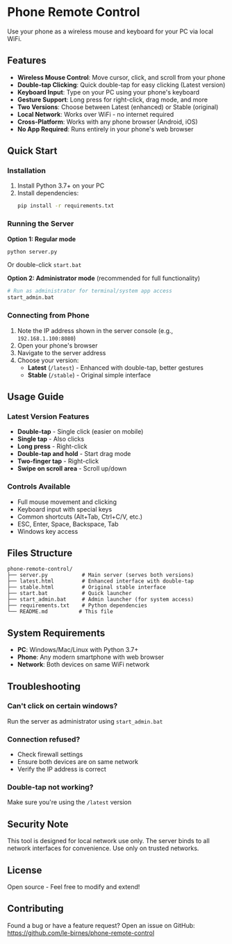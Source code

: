 # Phone Remote Control

Use your phone as a wireless mouse and keyboard for your PC via local WiFi.

## Features

- **Wireless Mouse Control**: Move cursor, click, and scroll from your phone
- **Double-tap Clicking**: Quick double-tap for easy clicking (Latest version)
- **Keyboard Input**: Type on your PC using your phone's keyboard
- **Gesture Support**: Long press for right-click, drag mode, and more
- **Two Versions**: Choose between Latest (enhanced) or Stable (original)
- **Local Network**: Works over WiFi - no internet required
- **Cross-Platform**: Works with any phone browser (Android, iOS)
- **No App Required**: Runs entirely in your phone's web browser

## Quick Start

### Installation

1. Install Python 3.7+ on your PC
2. Install dependencies:
   ```bash
   pip install -r requirements.txt
   ```

### Running the Server

**Option 1: Regular mode**
```bash
python server.py
```
Or double-click `start.bat`

**Option 2: Administrator mode** (recommended for full functionality)
```bash
# Run as administrator for terminal/system app access
start_admin.bat
```

### Connecting from Phone

1. Note the IP address shown in the server console (e.g., `192.168.1.100:8080`)
2. Open your phone's browser
3. Navigate to the server address
4. Choose your version:
   - **Latest** (`/latest`) - Enhanced with double-tap, better gestures
   - **Stable** (`/stable`) - Original simple interface

## Usage Guide

### Latest Version Features
- **Double-tap** - Single click (easier on mobile)
- **Single tap** - Also clicks
- **Long press** - Right-click
- **Double-tap and hold** - Start drag mode
- **Two-finger tap** - Right-click
- **Swipe on scroll area** - Scroll up/down

### Controls Available
- Full mouse movement and clicking
- Keyboard input with special keys
- Common shortcuts (Alt+Tab, Ctrl+C/V, etc.)
- ESC, Enter, Space, Backspace, Tab
- Windows key access

## Files Structure

```
phone-remote-control/
├── server.py           # Main server (serves both versions)
├── latest.html         # Enhanced interface with double-tap
├── stable.html         # Original stable interface
├── start.bat           # Quick launcher
├── start_admin.bat     # Admin launcher (for system access)
├── requirements.txt    # Python dependencies
└── README.md          # This file
```

## System Requirements

- **PC**: Windows/Mac/Linux with Python 3.7+
- **Phone**: Any modern smartphone with web browser
- **Network**: Both devices on same WiFi network

## Troubleshooting

### Can't click on certain windows?
Run the server as administrator using `start_admin.bat`

### Connection refused?
- Check firewall settings
- Ensure both devices are on same network
- Verify the IP address is correct

### Double-tap not working?
Make sure you're using the `/latest` version

## Security Note

This tool is designed for local network use only. The server binds to all network interfaces for convenience. Use only on trusted networks.

## License

Open source - Feel free to modify and extend!

## Contributing

Found a bug or have a feature request? Open an issue on GitHub:
https://github.com/le-birnes/phone-remote-control